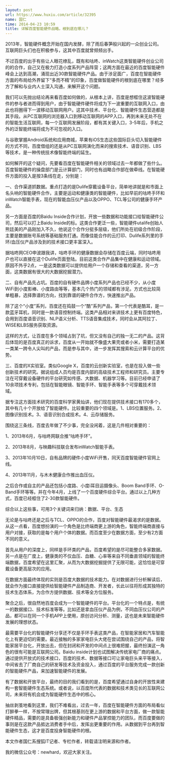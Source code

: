 ```yaml
---
layout: post
url: https://www.huxiu.com/article/32395
name: 国仁
time: 2014-04-23 10:59
title: 详解百度智能硬件战略，根到底在哪儿？
---
```

2013年，智能硬件概念开始在国内发酵，除了雨后春笋般兴起的一众创业公司。互联网巨头们也在积极参与，这其中百度就曾频频出手。

不过百度的出手有些让人眼花缭乱，既有和咕咚、inWatch这类智能硬件创业公司的的合作，自己又在极力打造小度系列产品阵营；这两方面在最近的百度智能硬件峰会上达到高潮，涌现出近30款智能硬件产品。由于涉足面广，百度在智能硬件方面的布局给外界留下“多而不精”的印象，百度做智能硬件的根到底在哪里？经多方了解和与业内人士深入沟通，来解开这个问题。

我们可以先抛出结论再来看百度如何做的，从根本上讲，百度是想框住这波智能硬件的参与者进而得到用户，由于智能硬件硬件将成为下一波重要的互联网入口，由此也将圈得下一波移动互联网用户。这其中技术、平台化、智能硬件生态营造都是其手段。从PC互联网的浏览器入口到移动互联网的APP入口，再到未来无处不在的智能生活互联网，每一个互联网发展阶段，都有其关键入口，3-5年后，手机之外的泛智能终端将成为不可忽视的入口。

与谷歌掌握Android系统和应用商城，苹果有iOS生态这些国际巨头切入智能硬件的方式不同，百度借组的还是从PC互联网演化而来的搜索技术、语音识别、LBS等技术，是一种传统技术像智能终端的延生。

如何解开的这个疑问，先要看百度在智能硬件相关的领域过去一年都做了些什么。百度智能硬件的操盘部门是云计算部门，同时也有战略合作部在做牵线。在智能硬件方面的投入是按3条线在走，分别是：

一、合作渠道抓数据。重点打造的是Dulife穿戴设备平台，简单地讲就是和市面上名头响的智能硬件合作，主要是运动和健康类的智能硬件，比如早前的咕咚手环和inWatch智能手表，现在的智能血压仪产品以及OPPO、TCL等公司的健康手环产品。

另一方面是百度的Baidu Inside合作计划，开放一些数据和功能接口给智能硬件公司，然后可以打上Baidu Inside的标。这类合作更泛一些，智能硬件utalife创始人熊廷美的产品刚加入不久，他说这个合作分挺多层级，他们所处在初级合作阶段，主要是数据账号系统等基础服务打通。而像佳能合作的云打印、Dulife系列里的手环/血压仪产品涉及到的技术接口更丰富深入。

据咕咚网CEO申波跟我讲，咕咚手环的健康数据会存储在百度云端，同时咕咚用户也可以直接在这个Dulife页面登陆。目前这类合作产品集中在健康和运动领域。原因不外乎2点，一是这类数据可以提供给用户一个存储和查看的渠道，另一方面，这类数据有很大的大数据挖掘潜力。

二、自有产品先占坑。百度的自有硬件品牌小度系列产品也已经不少，从小度WiFi到小度影棒、小度路由等等，基本几个热门的领域都有涉足。方式也比较简单粗暴，选择靠谱的方向，找到靠谱的硬件合作方，快速推出产品。

除了这个“小度”系列，百度还在捣鼓一个“酷”系列产品，第一个代表是酷耳，是一款蓝牙耳机，同时是一款语音控制终端。这类产品相对来讲技术上更有百度特色，会用到百度语音识别、NLP语义分析、TTS语音集成技术，同时会从其阿拉丁、WISE和LBS服务获取资源。

这样的方式，让百度在多个领域占到了坑，但又没有自己的独一无二的产品。这背后体现的是百度真正的诉求，百度从一开始就不像盛大果壳或者小米，需要打造某一类某一跨令人尖叫的产品，而是参与其中，进一步发挥其搜索和云计算平台的优势。

三、百度的X实验室。类似Google X，百度的云创新实验室，也是在投入做一些创新技术的研究。据说组成人员均是百度内部的高级技术工程师和研究员。主要专注在可穿戴设备硬件的平台研究如传感、大数据、机器学习等。目前已经申请了10余项技术专利，包括在智能眼镜、智能手环、智能手表等多个可穿戴技术领域。

据专注这方面技术研究的百度科学家黄灿讲，他们现在提供技术接口有170多个，其中有几十个开放给了智能硬件。比较重要的四个领域是。1、LBS位置服务。2、图像识别技术。3、语音识别合成技术。4、云存储服务。

围绕这三条线，百度去年做了不少事，完全没闲着，这是几件相对重要的：

1、2013年6月，与咕咚网联合推“咕咚手环”。

2、2013年8月，与映趣科技联合发布inWatch智能手表。

3、2013年10月10日，自有品牌的硬件小度WiFi开售，同天百度智能硬件官网上线。

4、2013年11月，与木木健康合作推出血压仪。

之后合作或自主的产品还包括小度路、小度i耳目运摄像头、Boom Band手环、O-Band手环等等。并在今年4月，上线了一个百度硬件综合平台。通过以上几种方式，百度已经框住了2-30款智能硬件。

综合以上这些事，可用3个关键词来归纳：数据、平台、生态

无论是与咕咚还是之后与TCL、OPPO的合作，百度对智能硬件最渴求的是数据。从这一点看，百度想扮演的一个角色是比终端商更上游的角色，智能终端商直接与用户对接，获取的是每个用户个体的数据。而百度至少在数据方面，至少有2方面不同的意义。

首先从用户的深度上，同样是手环类的产品，百度希望的是尽可能整合多家数据。另一点是在广度上，健康类的不仅血压、血糖、心率等来自不同垂直领域的智能终端数据，百度希望在这里汇聚，从而为大数据挖掘提供了无限可能，这恰恰是可穿戴设备更高层次的应用。

在数据方面最终体现的实则是百度大数据的技术能力。在对数据进行分析解读后，就会作为接口直接提供给智能硬件产品制造商、开发者，长此以往将形成其独特的技术生态体系，为合作方提供数据、技术等全方位服务。

聚合之后，很自然地百度会成为一个智能硬件的平台。平台化的一个特点是，有统一的数据接口、技术标准等等。比如还是拿血压仪产品为例，不同血压仪公司的产品，都可以在同一个手机APP上使用，原创访问分析、测量，这也是未来智能硬件发展的理想状态。

最需要平台化的智能硬件分享还不仅是手环手表这类产品，在智能家居和汽车智能化上有更迫切的需要。最近接触的多家家电巨头大佬在尝试围绕自己的产品，将智能家居平台化，开放出去，但在封闭和开发的中间点上很难把握，最终扮演这一角色的很有可能是互联网公司。Baidu inside计划也试图解决传统家电厂商的痛点。通过提供开放式的技术接口，百度的技术、数据等接口可让家电巨头来平等接入，中间省去了厂商自己的研发等技术及资金投入，通过百度的平台服务完成一款创新的智能硬件产品，来加速智能硬件的发展。

有了数据和开放平台，最终的目的我们看到的是，百度希望通过自身的开放性来建构一套智能硬件生态系统。或者说，以百度所代表的数据和技术类见长的互联网公司，未来将有机会成为智能硬件生态中的核心。

抽丝剥茧地看到这里，我们不难看出，过去一年，百度在智能硬件方面的布局看似打醉拳一样，不按常理出牌，但其根基则在更上游的数据和平台方面，做一款智能硬件精品，需要的是具备极强创新能力和硬件产品掌控能力的团队，而百度要做的事则是在这款产品抵达消费者手中后，发挥出更重要的作用。从数据到平台再到智能硬件生态，这才是百度投身智能硬件的根。

本文作者国仁系搜狐IT记者、专栏作者，转载请注明来源和作者。

我的微信公众号：newhard，欢迎大家关注。

